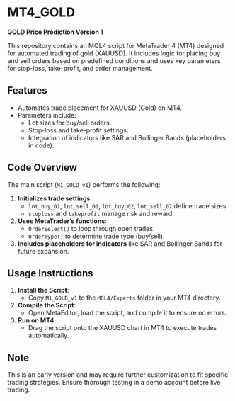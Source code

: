 # MT4_GOLD
**GOLD Price Prediction Version 1**

This repository contains an MQL4 script for MetaTrader 4 (MT4) designed for automated trading of gold (XAUUSD). It includes logic for placing buy and sell orders based on predefined conditions and uses key parameters for stop-loss, take-profit, and order management.

## Features
- Automates trade placement for XAUUSD (Gold) on MT4.
- Parameters include:
  - Lot sizes for buy/sell orders.
  - Stop-loss and take-profit settings.
  - Integration of indicators like SAR and Bollinger Bands (placeholders in code).

## Code Overview
The main script (`M1_GOLD_v1`) performs the following:
1. **Initializes trade settings**:
   - `lot_buy_01`, `lot_sell_01`, `lot_buy_02`, `lot_sell_02` define trade sizes.
   - `stoploss` and `takeprofit` manage risk and reward.
2. **Uses MetaTrader’s functions**:
   - `OrderSelect()` to loop through open trades.
   - `OrderType()` to determine trade type (buy/sell).
3. **Includes placeholders for indicators** like SAR and Bollinger Bands for future expansion.

## Usage Instructions
1. **Install the Script**:
   - Copy `M1_GOLD_v1` to the `MQL4/Experts` folder in your MT4 directory.
2. **Compile the Script**:
   - Open MetaEditor, load the script, and compile it to ensure no errors.
3. **Run on MT4**:
   - Drag the script onto the XAUUSD chart in MT4 to execute trades automatically.

## Note
This is an early version and may require further customization to fit specific trading strategies. Ensure thorough testing in a demo account before live trading.
